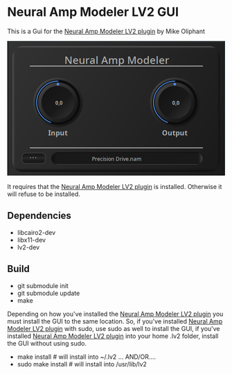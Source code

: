 # Neural Amp Modeler LV2 GUI

This is a Gui for the [Neural Amp Modeler LV2 plugin](https://github.com/mikeoliphant/neural-amp-modeler-lv2) by Mike Oliphant

![Neural Amp Modeler UI](https://raw.githubusercontent.com/brummer10/neural-amp-modeler-ui/master/Neural_Amp_Modeler.png)

It requires that the [Neural Amp Modeler LV2 plugin](https://github.com/mikeoliphant/neural-amp-modeler-lv2)
is installed. Otherwise it will refuse to be installed.

## Dependencies

- libcairo2-dev
- libx11-dev
- lv2-dev

## Build
- git submodule init
- git submodule update
- make

Depending on how you've installed the [Neural Amp Modeler LV2 plugin](https://github.com/mikeoliphant/neural-amp-modeler-lv2)
you must install the GUI to the same location. So, if you've installed [Neural Amp Modeler LV2 plugin](https://github.com/mikeoliphant/neural-amp-modeler-lv2)
with sudo, use sudo as well to install the GUI, if you've installed [Neural Amp Modeler LV2 plugin](https://github.com/mikeoliphant/neural-amp-modeler-lv2)
into your home .lv2 folder, install the GUI without using sudo.

- make install # will install into ~/.lv2 ... AND/OR....
- sudo make install # will install into /usr/lib/lv2

